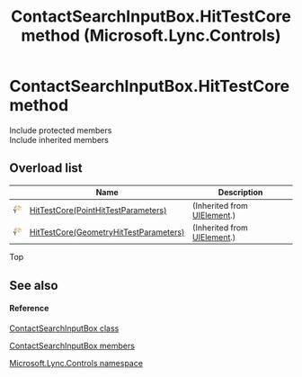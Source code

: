 ﻿---
title: ContactSearchInputBox.HitTestCore method  (Microsoft.Lync.Controls)
TOCTitle: 'HitTestCore method '
ms:assetid: Overload:Microsoft.Lync.Controls.ContactSearchInputBox.HitTestCore_DI_3_UC_OCS14MrefLyncWPF
ms:mtpsurl: https://msdn.microsoft.com/en-us/library/microsoft.lync.controls.contactsearchinputbox.hittestcore_di_3_uc_ocs14mreflyncwpf(v=office.15)
ms:contentKeyID: 48598823
ms.date: 07/28/2014
mtps_version: v=office.15
f1_keywords:
- Microsoft.Lync.Controls.ContactSearchInputBox.HitTestCore
dev_langs:
- CSharp
- JScript
- VB
- other
---

# ContactSearchInputBox.HitTestCore method

Include protected members  
Include inherited members  

## Overload list

<table>
<thead>
<tr class="header">
<th> </th>
<th>Name</th>
<th>Description</th>
</tr>
</thead>
<tbody>
<tr class="odd">
<td><img src="images/Hh347903.protmethod(Office.15).gif" title="Protected method" alt="Protected method" /></td>
<td><a href="http://msdn2.microsoft.com/en-us/library/ms598915">HitTestCore(PointHitTestParameters)</a></td>
<td>(Inherited from <a href="http://msdn2.microsoft.com/en-us/library/ms590078">UIElement</a>.)</td>
</tr>
<tr class="even">
<td><img src="images/Hh347903.protmethod(Office.15).gif" title="Protected method" alt="Protected method" /></td>
<td><a href="http://msdn2.microsoft.com/en-us/library/ms598914">HitTestCore(GeometryHitTestParameters)</a></td>
<td>(Inherited from <a href="http://msdn2.microsoft.com/en-us/library/ms590078">UIElement</a>.)</td>
</tr>
</tbody>
</table>


Top

## See also

#### Reference

[ContactSearchInputBox class](contactsearchinputbox-class-microsoft-lync-controls_1.md)

[ContactSearchInputBox members](contactsearchinputbox-members-microsoft-lync-controls_1.md)

[Microsoft.Lync.Controls namespace](microsoft-lync-controls-namespace_1.md)

